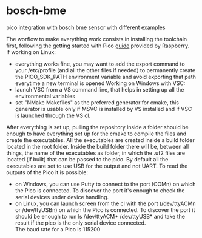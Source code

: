 # bosch-bme
pico integration with bosch bme sensor with different examples 

The worflow to make everything work consists in installing the toolchain first, following the getting started with Pico [guide](https://datasheets.raspberrypi.com/pico/getting-started-with-pico.pdf) provided by Raspberry.   
If working on Linux:
- everything works fine, you may want to add the export command to your /etc/profile (and all the other files if needed) to permanently create the PICO_SDK_PATH environment variable and avoid exporting that path everytime a new terminal is opened
Working on Windows with VSC:
- launch VSC from a VS command line, that helps in setting up all the environmental variables
- set "NMake Makefiles" as the preferred generator for cmake, this generator is usable only if MSVC is installed by VS installed and if VSC is launched through the VS cl.

After everything is set up, pulling the repository inside a folder should be enough to have everything set up for the cmake to compile the files and create the executables.
All the executables are created inside a build folder located in the root folder. Inside the build folder there will be, between all things, the name of the executables as folder, in which the .uf2 files are located (if built) that can be passed to the pico.
By default all the executables are set to use USB for the output and not UART. To read the outputs of the Pico it is possible:
- on Windows, you can use Putty to connect to the port (COMn) on which the Pico is connected. To discover the port it's enough to check the serial devices under device handling.
- on Linux, you can launch screen from the cl with the port (/dev/ttyACMn or /dev/ttyUSBn) on which the Pico is connected. To discover the port it should be enough to run ls /dev/ttyACM* /dev/ttyUSB* and take the result if the pico is the only serial device connected.  
The baud rate for a Pico is 115200
